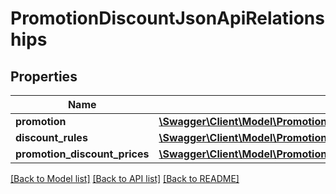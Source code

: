 # PromotionDiscountJsonApiRelationships

## Properties
Name | Type | Description | Notes
------------ | ------------- | ------------- | -------------
**promotion** | [**\Swagger\Client\Model\PromotionDiscountJsonApiRelationshipsPromotion**](PromotionDiscountJsonApiRelationshipsPromotion.md) |  | [optional] 
**discount_rules** | [**\Swagger\Client\Model\PromotionDiscountJsonApiRelationshipsDiscountRules**](PromotionDiscountJsonApiRelationshipsDiscountRules.md) |  | [optional] 
**promotion_discount_prices** | [**\Swagger\Client\Model\PromotionDiscountJsonApiRelationshipsPromotionDiscountPrices**](PromotionDiscountJsonApiRelationshipsPromotionDiscountPrices.md) |  | [optional] 

[[Back to Model list]](../../README.md#documentation-for-models) [[Back to API list]](../../README.md#documentation-for-api-endpoints) [[Back to README]](../../README.md)

